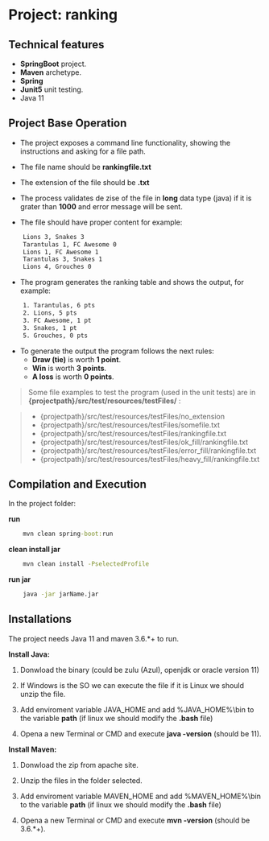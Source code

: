 # **Project: ranking**

## **Technical features**

* **SpringBoot** project.
* **Maven** archetype.
* **Spring**
* **Junit5** unit testing.
* Java 11

## **Project Base Operation**

* The project exposes a command line functionality, showing the instructions and asking for a file path.

* The file name should be **rankingfile.txt**

* The extension of the file should be **.txt**

* The process validates de zise of the file in **long** data type (java) if it is grater than **1000** and error message will be sent.

* The file should have proper content for example:

~~~~cmd
    Lions 3, Snakes 3
    Tarantulas 1, FC Awesome 0
    Lions 1, FC Awesome 1
    Tarantulas 3, Snakes 1
    Lions 4, Grouches 0
~~~~

* The program generates the ranking table and shows the output, for example:

~~~~cmd
    1. Tarantulas, 6 pts
    2. Lions, 5 pts
    3. FC Awesome, 1 pt
    3. Snakes, 1 pt
    5. Grouches, 0 pts
~~~~

* To generate the output the program follows the next rules:
  - **Draw (tie)** is worth **1 point**.
  - **Win** is worth **3 points**.
  - **A loss** is worth **0 points**.

> Some file examples to test the program (used in the unit tests) are in **{projectpath}/src/test/resources/testFiles/** :

> * {projectpath}/src/test/resources/testFiles/no_extension
> * {projectpath}/src/test/resources/testFiles/somefile.txt
> * {projectpath}/src/test/resources/testFiles/rankingfile.txt
> * {projectpath}/src/test/resources/testFiles/ok_fill/rankingfile.txt
> * {projectpath}/src/test/resources/testFiles/error_fill/rankingfile.txt
> * {projectpath}/src/test/resources/testFiles/heavy_fill/rankingfile.txt

## **Compilation and Execution**

In the project folder:

**run**

~~~~cmd
    mvn clean spring-boot:run
~~~~

**clean install jar**
~~~~cmd
    mvn clean install -PselectedProfile
~~~~

**run jar**
~~~~cmd
    java -jar jarName.jar
~~~~

## **Installations**

The project needs Java 11 and maven 3.6.*+ to run.

**Install Java:**

1. Donwload the binary (could be zulu (Azul), openjdk or oracle version 11)

2. If Windows is the SO we can execute the file if it is Linux we should unzip the file.

3. Add enviroment variable JAVA_HOME and add %JAVA_HOME%\bin to the variable **path** (if linux we should modify the **.bash** file)

4. Opena a new Terminal or CMD and execute **java -version** (should be 11).

**Install Maven:**

1. Donwload the zip from apache site.

2. Unzip the files in the folder selected.

3. Add enviroment variable MAVEN_HOME and add %MAVEN_HOME%\bin to the variable **path** (if linux we should modify the **.bash** file)

4. Opena a new Terminal or CMD and execute **mvn -version** (should be 3.6.*+).